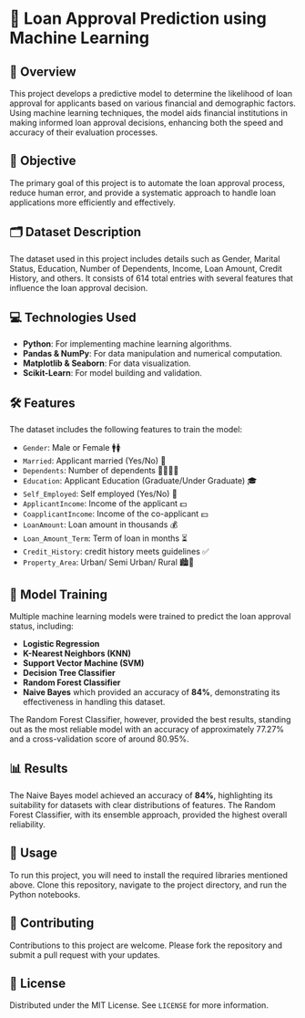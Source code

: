 # 🚀 Loan Approval Prediction using Machine Learning

## 📌 Overview
This project develops a predictive model to determine the likelihood of loan approval for applicants based on various financial and demographic factors. Using machine learning techniques, the model aids financial institutions in making informed loan approval decisions, enhancing both the speed and accuracy of their evaluation processes.

## 🎯 Objective
The primary goal of this project is to automate the loan approval process, reduce human error, and provide a systematic approach to handle loan applications more efficiently and effectively.

## 🗂 Dataset Description
The dataset used in this project includes details such as Gender, Marital Status, Education, Number of Dependents, Income, Loan Amount, Credit History, and others. It consists of 614 total entries with several features that influence the loan approval decision.

## 💻 Technologies Used
- **Python**: For implementing machine learning algorithms.
- **Pandas & NumPy**: For data manipulation and numerical computation.
- **Matplotlib & Seaborn**: For data visualization.
- **Scikit-Learn**: For model building and validation.

## 🛠 Features
The dataset includes the following features to train the model:
- `Gender`: Male or Female 🚹🚺
- `Married`: Applicant married (Yes/No) 💍
- `Dependents`: Number of dependents 👨‍👩‍👧‍👦
- `Education`: Applicant Education (Graduate/Under Graduate) 🎓
- `Self_Employed`: Self employed (Yes/No) 💼
- `ApplicantIncome`: Income of the applicant 💵
- `CoapplicantIncome`: Income of the co-applicant 💵
- `LoanAmount`: Loan amount in thousands 💰
- `Loan_Amount_Term`: Term of loan in months ⏳
- `Credit_History`: credit history meets guidelines ✅
- `Property_Area`: Urban/ Semi Urban/ Rural 🏙️🌄

## 🧠 Model Training
Multiple machine learning models were trained to predict the loan approval status, including:
- **Logistic Regression**
- **K-Nearest Neighbors (KNN)**
- **Support Vector Machine (SVM)**
- **Decision Tree Classifier**
- **Random Forest Classifier**
- **Naive Bayes** which provided an accuracy of **84%**, demonstrating its effectiveness in handling this dataset.

The Random Forest Classifier, however, provided the best results, standing out as the most reliable model with an accuracy of approximately 77.27% and a cross-validation score of around 80.95%.

## 📊 Results
The Naive Bayes model achieved an accuracy of **84%**, highlighting its suitability for datasets with clear distributions of features. The Random Forest Classifier, with its ensemble approach, provided the highest overall reliability.

## 🚀 Usage
To run this project, you will need to install the required libraries mentioned above. Clone this repository, navigate to the project directory, and run the Python notebooks.

## 🤝 Contributing
Contributions to this project are welcome. Please fork the repository and submit a pull request with your updates.

## 📄 License
Distributed under the MIT License. See `LICENSE` for more information.
